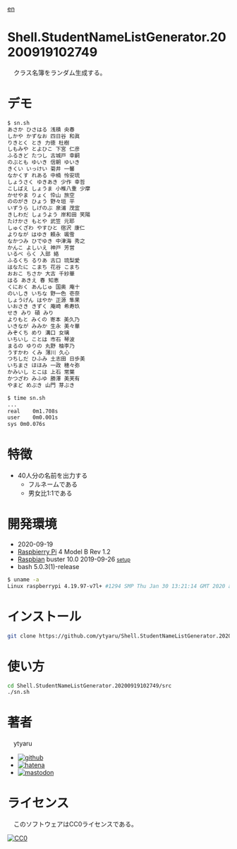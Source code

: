 [en](./README.md)

# Shell.StudentNameListGenerator.20200919102749

　クラス名簿をランダム生成する。

# デモ

```sh
$ sn.sh
あさか ひさはる 浅積 央春
しかや かずなお 四日谷 和眞
りきとく とき 力徳 杜樹
しもみや とよひこ 下宮 仁彦
ふるきど たつし 古城戸 幸嗣
のぶとも ゆいき 信朝 ゆいき
きくい いっけい 菊井 一馨
なかくす れある 中楠 怜安琉
しょうさく ゆきあき 少作 幸哲
こしばえ しょうま 小椎八重 少摩
かせやま りょく 忰山 旅空
ののがき ひょう 野々垣 平
いずうら しげのぶ 泉浦 茂宜
きしわだ しょうよう 岸和田 笑陽
たけかさ もとや 武笠 元耶
しゅくざわ やすひと 宿沢 康仁
よりなが はゆき 頼永 颯雪
なかつみ ひでゆき 中津海 秀之
かんこ よしいえ 神戸 芳営
いるべ らく 入部 絡
ふるくち るりあ 古口 琉梨愛
はなたに こまち 花谷 こまち
おおこ ちさか 大古 千紗華
はる あきえ 春 知恵
くにおく あんじゅ 国奥 庵十
のいしき いちな 野一色 壱奈
しょうげん はやか 正源 隼果
いおさき きずく 庵崎 希寿玖
せき みり 碩 みり
よりもと みくの 寄本 美久乃
いきなが みみか 生永 美々華
みぞくち めり 溝口 女璃
いちいし ことは 市石 琴波
まるの ゆりの 丸野 柚李乃
うすかわ くみ 薄川 久心
つちしだ ひふみ 土志田 日歩美
いちまさ ほほみ 一政 穂々弥
かみいし とこは 上石 常葉
かつざわ みふゆ 勝澤 美芙有
やまど めぶき 山門 芽ぶき
```
```sh
$ time sn.sh
...
real	0m1.708s
user	0m0.001s
sys	0m0.076s
```

# 特徴

* 40人分の名前を出力する
    * フルネームである
    * 男女比1:1である

# 開発環境

* <time datetime="2020-09-19T10:27:44+0900">2020-09-19</time>
* [Raspbierry Pi](https://ja.wikipedia.org/wiki/Raspberry_Pi) 4 Model B Rev 1.2
* [Raspbian](https://ja.wikipedia.org/wiki/Raspbian) buster 10.0 2019-09-26 <small>[setup](http://ytyaru.hatenablog.com/entry/2019/12/25/222222)</small>
* bash 5.0.3(1)-release

```sh
$ uname -a
Linux raspberrypi 4.19.97-v7l+ #1294 SMP Thu Jan 30 13:21:14 GMT 2020 armv7l GNU/Linux
```

# インストール

```sh
git clone https://github.com/ytyaru/Shell.StudentNameListGenerator.20200919102749
```

# 使い方

```sh
cd Shell.StudentNameListGenerator.20200919102749/src
./sn.sh
```

# 著者

　ytyaru

* [![github](http://www.google.com/s2/favicons?domain=github.com)](https://github.com/ytyaru "github")
* [![hatena](http://www.google.com/s2/favicons?domain=www.hatena.ne.jp)](http://ytyaru.hatenablog.com/ytyaru "hatena")
* [![mastodon](http://www.google.com/s2/favicons?domain=mstdn.jp)](https://mstdn.jp/web/accounts/233143 "mastdon")

# ライセンス

　このソフトウェアはCC0ライセンスである。

[![CC0](http://i.creativecommons.org/p/zero/1.0/88x31.png "CC0")](http://creativecommons.org/publicdomain/zero/1.0/deed.ja)


